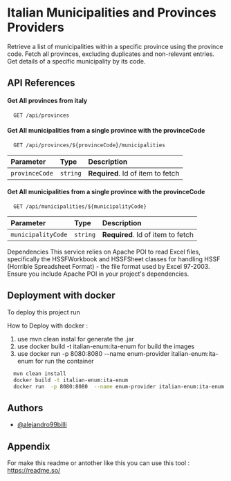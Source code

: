 # Italian Municipalities and Provinces Providers

Retrieve a list of municipalities within a specific province using the province code.
Fetch all provinces, excluding duplicates and non-relevant entries.
Get details of a specific municipality by its code.

## API References

#### Get All provinces from italy

```http
  GET /api/provinces
```


#### Get All municipalities from a single province with the provinceCode

```http
  GET /api/provinces/${provinceCode}/municipalities
```

| Parameter      | Type     | Description                                   |
|:---------------| :------- |:----------------------------------------------|
| `provinceCode` | `string` | **Required**. Id of item to fetch             |

#### Get All municipalities from a single province with the provinceCode

```http
  GET /api/municipalities/${municipalityCode}
```

| Parameter             | Type     | Description                       |
|:----------------------| :------- | :-------------------------------- |
| `municipalityCode`    | `string` | **Required**. Id of item to fetch |


Dependencies
This service relies on Apache POI to read Excel files, specifically the HSSFWorkbook and HSSFSheet classes for handling HSSF (Horrible Spreadsheet Format) - the file format used by Excel 97-2003. Ensure you include Apache POI in your project's dependencies.


## Deployment with docker

To deploy this project run 

How to Deploy with docker :
1) use mvn clean instal for generate the .jar
2) use  docker build -t italian-enum:ita-enum for build the images
3) use  docker run  -p 8080:8080  --name enum-provider italian-enum:ita-enum for run the container


```bash
  mvn clean install
  docker build -t italian-enum:ita-enum
  docker run  -p 8080:8080  --name enum-provider italian-enum:ita-enum
```


## Authors

- [@alejandro99billi](https://github.com/alejandro99billi)

## Appendix

For make this readme or antother like this you can use this tool : https://readme.so/